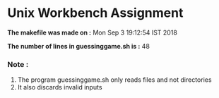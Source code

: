 # Unix Workbench Assignment
**The makefile was made on :** Mon Sep  3 19:12:54 IST 2018
  
**The number of lines in guessinggame.sh is :** 48
  
### Note :  
1. The program guessinggame.sh only reads files and not directories  
2. It also discards invalid inputs  
